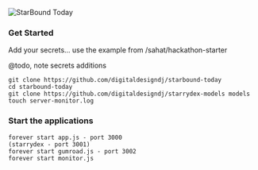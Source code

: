 ![StarBound Today](http://starbound.today/img/StarboundToday.svg)

### Get Started

Add your secrets... use the example from /sahat/hackathon-starter

@todo, note secrets additions

	git clone https://github.com/digitaldesigndj/starbound-today
	cd starbound-today
	git clone https://github.com/digitaldesigndj/starrydex-models models
	touch server-monitor.log

### Start the applications

	forever start app.js - port 3000
	(starrydex - port 3001)
	forever start gumroad.js - port 3002
	forever start monitor.js

